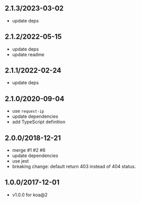 ## 2.1.3/2023-03-02

- update deps

## 2.1.2/2022-05-15

- update deps
- update readme

## 2.1.1/2022-02-24

- update deps

## 2.1.0/2020-09-04

- use `request-ip`
- update dependencies
- add TypeScript definition

## 2.0.0/2018-12-21

- merge #1 #2 #6
- update dependencies
- use jest
- breaking change: default return 403 instead of 404 status.

## 1.0.0/2017-12-01

- v1.0.0 for koa@2
